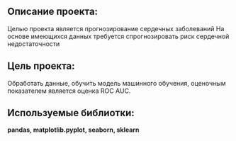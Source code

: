 ## Описание проекта:

Целью проекта является прогнозирование сердечных заболеваний
На основе имеющихся данных требуется спрогнозировать риск сердечной недостаточности

## Цель проекта:
Обработать данные, обучить модель машинного обучения, оценочным показателем является оценка ROC AUC.

## Используемые библиотки:
__pandas, matplotlib.pyplot, seaborn, sklearn__
